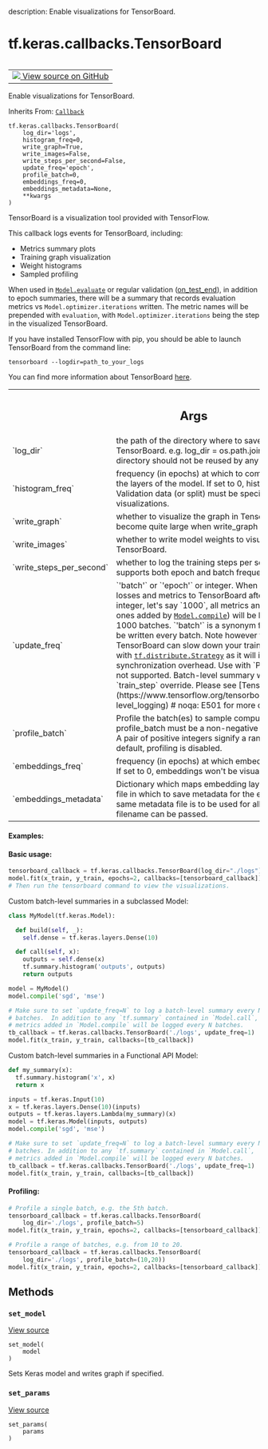 description: Enable visualizations for TensorBoard.

<div itemscope itemtype="http://developers.google.com/ReferenceObject">
<meta itemprop="name" content="tf.keras.callbacks.TensorBoard" />
<meta itemprop="path" content="Stable" />
<meta itemprop="property" content="__init__"/>
<meta itemprop="property" content="__new__"/>
<meta itemprop="property" content="set_model"/>
<meta itemprop="property" content="set_params"/>
</div>

# tf.keras.callbacks.TensorBoard

<!-- Insert buttons and diff -->

<table class="tfo-notebook-buttons tfo-api nocontent" align="left">
<td>
  <a target="_blank" href="https://github.com/keras-team/keras/tree/v2.15.0/keras/callbacks.py#L2348-L3004">
    <img src="https://www.tensorflow.org/images/GitHub-Mark-32px.png" />
    View source on GitHub
  </a>
</td>
</table>



Enable visualizations for TensorBoard.

Inherits From: [`Callback`](../../../tf/keras/callbacks/Callback.md)

<pre class="devsite-click-to-copy prettyprint lang-py tfo-signature-link">
<code>tf.keras.callbacks.TensorBoard(
    log_dir=&#x27;logs&#x27;,
    histogram_freq=0,
    write_graph=True,
    write_images=False,
    write_steps_per_second=False,
    update_freq=&#x27;epoch&#x27;,
    profile_batch=0,
    embeddings_freq=0,
    embeddings_metadata=None,
    **kwargs
)
</code></pre>



<!-- Placeholder for "Used in" -->

TensorBoard is a visualization tool provided with TensorFlow.

This callback logs events for TensorBoard, including:

* Metrics summary plots
* Training graph visualization
* Weight histograms
* Sampled profiling

When used in <a href="../../../tf/keras/Model.md#evaluate"><code>Model.evaluate</code></a> or regular validation
([on_test_end](https://www.tensorflow.org/api_docs/python/tf/keras/callbacks/Callback#on_test_end)),
in addition to epoch summaries, there will be a summary that records
evaluation metrics vs `Model.optimizer.iterations` written. The metric names
will be prepended with `evaluation`, with `Model.optimizer.iterations` being
the step in the visualized TensorBoard.

If you have installed TensorFlow with pip, you should be able
to launch TensorBoard from the command line:

```
tensorboard --logdir=path_to_your_logs
```

You can find more information about TensorBoard
[here](https://www.tensorflow.org/get_started/summaries_and_tensorboard).

<!-- Tabular view -->
 <table class="responsive fixed orange">
<colgroup><col width="214px"><col></colgroup>
<tr><th colspan="2"><h2 class="add-link">Args</h2></th></tr>

<tr>
<td>
`log_dir`<a id="log_dir"></a>
</td>
<td>
the path of the directory where to save the log files to be
parsed by TensorBoard. e.g. log_dir = os.path.join(working_dir,
'logs') This directory should not be reused by any other callbacks.
</td>
</tr><tr>
<td>
`histogram_freq`<a id="histogram_freq"></a>
</td>
<td>
frequency (in epochs) at which to compute
weight histograms for the layers of the model. If set to 0, histograms
won't be computed. Validation data (or split) must be specified for
histogram visualizations.
</td>
</tr><tr>
<td>
`write_graph`<a id="write_graph"></a>
</td>
<td>
whether to visualize the graph in TensorBoard. The log file
can become quite large when write_graph is set to True.
</td>
</tr><tr>
<td>
`write_images`<a id="write_images"></a>
</td>
<td>
whether to write model weights to visualize as image in
TensorBoard.
</td>
</tr><tr>
<td>
`write_steps_per_second`<a id="write_steps_per_second"></a>
</td>
<td>
whether to log the training steps per second
into TensorBoard. This supports both epoch and batch frequency
logging.
</td>
</tr><tr>
<td>
`update_freq`<a id="update_freq"></a>
</td>
<td>
`'batch'` or `'epoch'` or integer. When using `'epoch'`,
writes the losses and metrics to TensorBoard after every epoch.
If using an integer, let's say `1000`, all metrics and losses
(including custom ones added by <a href="../../../tf/keras/Model.md#compile"><code>Model.compile</code></a>) will be logged to
TensorBoard every 1000 batches. `'batch'` is a synonym for `1`,
meaning that they will be written every batch.
Note however that writing too frequently to TensorBoard can slow down
your training, especially when used with <a href="../../../tf/distribute/Strategy.md"><code>tf.distribute.Strategy</code></a> as
it will incur additional synchronization overhead.
Use with `ParameterServerStrategy` is not supported.
Batch-level summary writing is also available via `train_step`
override. Please see
[TensorBoard Scalars tutorial](https://www.tensorflow.org/tensorboard/scalars_and_keras#batch-level_logging)  # noqa: E501
for more details.
</td>
</tr><tr>
<td>
`profile_batch`<a id="profile_batch"></a>
</td>
<td>
Profile the batch(es) to sample compute characteristics.
profile_batch must be a non-negative integer or a tuple of integers.
A pair of positive integers signify a range of batches to profile.
By default, profiling is disabled.
</td>
</tr><tr>
<td>
`embeddings_freq`<a id="embeddings_freq"></a>
</td>
<td>
frequency (in epochs) at which embedding layers will be
visualized. If set to 0, embeddings won't be visualized.
</td>
</tr><tr>
<td>
`embeddings_metadata`<a id="embeddings_metadata"></a>
</td>
<td>
Dictionary which maps embedding layer names to the
filename of a file in which to save metadata for the embedding layer.
In case the same metadata file is to be
used for all embedding layers, a single filename can be passed.
</td>
</tr>
</table>



#### Examples:




#### Basic usage:



```python
tensorboard_callback = tf.keras.callbacks.TensorBoard(log_dir="./logs")
model.fit(x_train, y_train, epochs=2, callbacks=[tensorboard_callback])
# Then run the tensorboard command to view the visualizations.
```

Custom batch-level summaries in a subclassed Model:

```python
class MyModel(tf.keras.Model):

  def build(self, _):
    self.dense = tf.keras.layers.Dense(10)

  def call(self, x):
    outputs = self.dense(x)
    tf.summary.histogram('outputs', outputs)
    return outputs

model = MyModel()
model.compile('sgd', 'mse')

# Make sure to set `update_freq=N` to log a batch-level summary every N
# batches.  In addition to any `tf.summary` contained in `Model.call`,
# metrics added in `Model.compile` will be logged every N batches.
tb_callback = tf.keras.callbacks.TensorBoard('./logs', update_freq=1)
model.fit(x_train, y_train, callbacks=[tb_callback])
```

Custom batch-level summaries in a Functional API Model:

```python
def my_summary(x):
  tf.summary.histogram('x', x)
  return x

inputs = tf.keras.Input(10)
x = tf.keras.layers.Dense(10)(inputs)
outputs = tf.keras.layers.Lambda(my_summary)(x)
model = tf.keras.Model(inputs, outputs)
model.compile('sgd', 'mse')

# Make sure to set `update_freq=N` to log a batch-level summary every N
# batches. In addition to any `tf.summary` contained in `Model.call`,
# metrics added in `Model.compile` will be logged every N batches.
tb_callback = tf.keras.callbacks.TensorBoard('./logs', update_freq=1)
model.fit(x_train, y_train, callbacks=[tb_callback])
```

#### Profiling:



```python
# Profile a single batch, e.g. the 5th batch.
tensorboard_callback = tf.keras.callbacks.TensorBoard(
    log_dir='./logs', profile_batch=5)
model.fit(x_train, y_train, epochs=2, callbacks=[tensorboard_callback])

# Profile a range of batches, e.g. from 10 to 20.
tensorboard_callback = tf.keras.callbacks.TensorBoard(
    log_dir='./logs', profile_batch=(10,20))
model.fit(x_train, y_train, epochs=2, callbacks=[tensorboard_callback])
```

## Methods

<h3 id="set_model"><code>set_model</code></h3>

<a target="_blank" class="external" href="https://github.com/keras-team/keras/tree/v2.15.0/keras/callbacks.py#L2567-L2585">View source</a>

<pre class="devsite-click-to-copy prettyprint lang-py tfo-signature-link">
<code>set_model(
    model
)
</code></pre>

Sets Keras model and writes graph if specified.


<h3 id="set_params"><code>set_params</code></h3>

<a target="_blank" class="external" href="https://github.com/keras-team/keras/tree/v2.15.0/keras/callbacks.py#L691-L692">View source</a>

<pre class="devsite-click-to-copy prettyprint lang-py tfo-signature-link">
<code>set_params(
    params
)
</code></pre>






